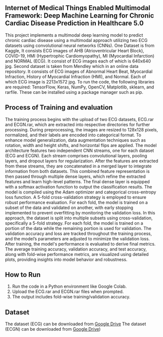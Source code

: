 ## Internet of Medical Things Enabled Multimodal Framework: Deep Machine Learning for Chronic Cardiac Disease Prediction in Healthcare 5.0
This project implements a multimodal deep learning model to predict chronic cardiac disease using a multimodal approach utilizing two ECG datasets using convolutional neural networks (CNNs). 
One Dataset is from Kaggle, It consists ECG images of AHB (Atrioventricular Heart Block), COVID-19, HMI (Hypertrophic Cardiomyopathy), MI (Myocardial Infarction) and NORMAL (ECG). It consist of ECG images each of which is 640x640 jpg. Second dataset is taken from Mendley which in an online data repository. It consists of ECG images of Abnormal Heart Beat, Myocardial Infraction, History of Myocardial Infraction (HMI), and Normal. Each of which ECG image is 2213x1572 jpg.
To run the code, the following libraries are required: TensorFlow, Keras, NumPy, OpenCV, Matplotlib, sklearn, and rarfile. These can be installed using a package manager such as pip.
## Process of Training and evaluation
The training process begins with the upload of two ECG datasets, ECG.rar and ECGN.rar, which are extracted into respective directories for further processing. During preprocessing, the images are resized to 128x128 pixels, normalized, and their labels are encoded into categorical format. To enhance model generalization, data augmentation techniques such as rotation, width and height shifts, and horizontal flips are applied. The model architecture features two independent CNN streams, one for each dataset (ECG and ECGN). Each stream comprises convolutional layers, pooling layers, and dropout layers for regularization. After the features are extracted from these streams, they are concatenated in a merged layer to integrate information from both datasets. This combined feature representation is then passed through multiple dense layers, which refine the extracted features and learn high-level patterns. The final dense layer is equipped with a softmax activation function to output the classification results. The model is compiled using the Adam optimizer and categorical cross-entropy loss function. 
A 5-fold cross-validation strategy is employed to ensure robust performance evaluation. For each fold, the model is trained on a subset of the data and validated on another, with early stopping implemented to prevent overfitting by monitoring the validation loss. In this approach, the dataset is split into multiple subsets using cross-validation, specifically a 5-fold strategy. For each fold, the model is trained on a portion of the data while the remaining portion is used for validation. The validation accuracy and loss are tracked throughout the training process, and the model’s parameters are adjusted to minimize the validation loss.  After training, the model's performance is evaluated to derive final metrics. The average training accuracy, validation accuracy, and test accuracy, along with fold-wise performance metrics, are visualized using detailed plots, providing insights into model behavior and robustness.
## How to Run
1.	Run the code in a Python environment like Google Colab.
2.	Upload the ECG.rar and ECGN.rar files when prompted.
3.	The output includes fold-wise training/validation accuracy.

## Dataset
The dataset (ECG) can be downloaded from [Google Drive](https://drive.google.com/file/d/1O9XmNuA3larR6leXRWuhAWku_txy0W13/view?usp=sharing)
The dataset (ECGN) can be downloaded from [Google Drive](https://drive.google.com/file/d/1askWgdTP9Ed_Kd-fYBX_QvOxy6Hvlt5C/view?usp=sharing))

